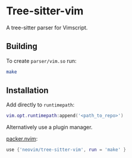 # Tree-sitter-vim

A tree-sitter parser for Vimscript.

## Building

To create `parser/vim.so` run:

```sh
make
```

## Installation

Add directly to `runtimepath`:

```lua
vim.opt.runtimepath:append('<path_to_repo>')
```

Alternatively use a plugin manager.

[packer.nvim](https://github.com/wbthomason/packer.nvim):
```lua
use {'neovim/tree-sitter-vim', run = 'make' }
```
